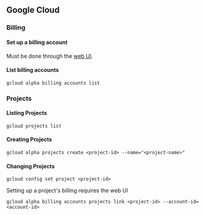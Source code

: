 

## Google Cloud


### Billing

#### Set up a billing account
Must be done through the [web UI](https://console.cloud.google.com/billing).


#### List billing accounts
```
gcloud alpha billing accounts list
```

### Projects

#### Listing Projects
```
gcloud projects list
```

#### Creating Projects

```
gcloud alpha projects create <project-id> --name="<project-name>"
```

#### Changing Projects

```
gcloud config set project <project-id>
```



Setting up a project's billing requires the web UI

```
gcloud alpha billing accounts projects link <project-id> --account-id=<account-id>
```
